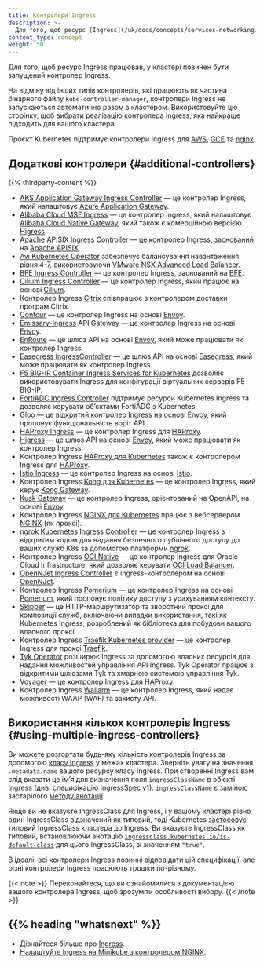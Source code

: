 ```yaml
---
title: Контролери Ingress
description: >-
  Для того, щоб ресурс [Ingress](/uk/docs/concepts/services-networking/ingress/) працював у вашому кластері, повинен бути запущений _контролер Ingress_. Вам потрібно вибрати принаймні один контролер Ingress та переконатися, що він налаштований у вашому кластері. На цій сторінці перелічені поширені контролери Ingress, які ви можете встановити.
content_type: concept
weight: 50
---
```


<!-- overview -->

Для того, щоб ресурс Ingress працював, у кластері повинен бути запущений контролер Ingress.

На відміну від інших типів контролерів, які працюють як частина бінарного файлу `kube-controller-manager`, контролери Ingress не запускаються автоматично разом з кластером. Використовуйте цю сторінку, щоб вибрати реалізацію контролера Ingress, яка найкраще підходить для вашого кластера.

Проєкт Kubernetes підтримує контролери Ingress для [AWS](https://github.com/kubernetes-sigs/aws-load-balancer-controller#readme), [GCE](https://git.k8s.io/ingress-gce/README.md#readme) та [nginx](https://git.k8s.io/ingress-nginx/README.md#readme).

<!-- body -->

## Додаткові контролери {#additional-controllers}

{{% thirdparty-content %}}

* [AKS Application Gateway Ingress Controller](https://docs.microsoft.com/azure/application-gateway/tutorial-ingress-controller-add-on-existing?toc=https%3A%2F%2Fdocs.microsoft.com%2Fen-us%2Fazure%2Faks%2Ftoc.json&bc=https%3A%2F%2Fdocs.microsoft.com%2Fen-us%2Fazure%2Fbread%2Ftoc.json) — це контролер Ingress, який налаштовує [Azure Application Gateway](https://docs.microsoft.com/azure/application-gateway/overview).
* [Alibaba Cloud MSE Ingress](https://www.alibabacloud.com/help/en/mse/user-guide/overview-of-mse-ingress-gateways) — це контролер Ingress, який налаштовує [Alibaba Cloud Native Gateway](https://www.alibabacloud.com/help/en/mse/product-overview/cloud-native-gateway-overview?spm=a2c63.p38356.0.0.20563003HJK9is), який також є комерційною версією [Higress](https://github.com/alibaba/higress).
* [Apache APISIX Ingress Controller](https://github.com/apache/apisix-ingress-controller) — це контролер Ingress, заснований на [Apache APISIX](https://github.com/apache/apisix).
* [Avi Kubernetes Operator](https://github.com/vmware/load-balancer-and-ingress-services-for-kubernetes) забезпечує балансування навантаження рівня 4-7, використовуючи [VMware NSX Advanced Load Balancer](https://avinetworks.com/).
* [BFE Ingress Controller](https://github.com/bfenetworks/ingress-bfe) — це контролер Ingress, заснований на [BFE](https://www.bfe-networks.net).
* [Cilium Ingress Controller](https://docs.cilium.io/en/stable/network/servicemesh/ingress/) — це контролер Ingress, який працює на основі [Cilium](https://cilium.io/).
* Контролер Ingress [Citrix](https://github.com/citrix/citrix-k8s-ingress-controller#readme) співпрацює з контролером доставки програм Citrix.
* [Contour](https://projectcontour.io/) — це контролер Ingress на основі [Envoy](https://www.envoyproxy.io/).
* [Emissary-Ingress](https://www.getambassador.io/products/api-gateway) API Gateway — це контролер Ingress на основі [Envoy](https://www.envoyproxy.io).
* [EnRoute](https://getenroute.io/) — це шлюз API на основі [Envoy](https://www.envoyproxy.io), який може працювати як контролер Ingress.
* [Easegress IngressController](https://megaease.com/docs/easegress/04.cloud-native/4.1.kubernetes-ingress-controller/) — це шлюз API на основі [Easegress](https://megaease.com/easegress/), який може працювати як контролер Ingress.
* [F5 BIG-IP Container Ingress Services for Kubernetes](https://clouddocs.f5.com/containers/latest/userguide/kubernetes/) дозволяє використовувати Ingress для конфігурації віртуальних серверів F5 BIG-IP.
* [FortiADC Ingress Controller](https://docs.fortinet.com/document/fortiadc/7.0.0/fortiadc-ingress-controller/742835/fortiadc-ingress-controller-overview) підтримує ресурси Kubernetes Ingress та дозволяє керувати обʼєктами FortiADC з Kubernetes
* [Gloo](https://gloo.solo.io) — це відкритий контролер Ingress на основі [Envoy](https://www.envoyproxy.io), який пропонує функціональність воріт API.
* [HAProxy Ingress](https://haproxy-ingress.github.io/) — це контролер Ingress для
  [HAProxy](https://www.haproxy.org/#desc).
* [Higress](https://github.com/alibaba/higress) — це шлюз API на основі [Envoy](https://www.envoyproxy.io), який може працювати як контролер Ingress.
* Контролер Ingress [HAProxy для Kubernetes](https://github.com/haproxytech/kubernetes-ingress#readme) також є контролером Ingress для [HAProxy](https://www.haproxy.org/#desc).
* [Istio Ingress](https://istio.io/latest/docs/tasks/traffic-management/ingress/kubernetes-ingress/) — це контролер Ingress на основі [Istio](https://istio.io/).
* Контролер Ingress [Kong для Kubernetes](https://github.com/Kong/kubernetes-ingress-controller#readme) — це контролер Ingress, який керує [Kong Gateway](https://konghq.com/kong/).
* [Kusk Gateway](https://kusk.kubeshop.io/) — це контролер Ingress, орієнтований на OpenAPI, на основі [Envoy](https://www.envoyproxy.io).
* Контролер Ingress [NGINX для Kubernetes](https://www.nginx.com/products/nginx-ingress-controller/) працює з вебсервером [NGINX](https://www.nginx.com/resources/glossary/nginx/) (як проксі).
* [ngrok Kubernetes Ingress Controller](https://github.com/ngrok/kubernetes-ingress-controller) — це контролер Ingress з відкритим кодом для надання безпечного публічного доступу до ваших служб K8s за допомогою платформи [ngrok](https://ngrok.com).
* Контролер Ingress [OCI Native](https://github.com/oracle/oci-native-ingress-controller#readme) — це контролер Ingress для Oracle Cloud Infrastructure, який дозволяє керувати [OCI Load Balancer](https://docs.oracle.com/en-us/iaas/Content/Balance/home.htm).
* [OpenNJet Ingress Controller](https://gitee.com/njet-rd/open-njet-kic) є ingress-контролером на основі [OpenNJet](https://njet.org.cn/).
* Контролер Ingress [Pomerium](https://www.pomerium.com/docs/k8s/ingress.html) — це контролер Ingress на основі [Pomerium](https://pomerium.com/), який пропонує політику доступу з урахуванням контексту.
* [Skipper](https://opensource.zalando.com/skipper/kubernetes/ingress-controller/) — це HTTP-маршрутизатор та зворотний проксі для композиції служб, включаючи випадки використання, такі як Kubernetes Ingress, розроблений як бібліотека для побудови вашого власного проксі.
* Контролер Ingress [Traefik Kubernetes provider](https://doc.traefik.io/traefik/providers/kubernetes-ingress/) — це контролер Ingress для проксі [Traefik](https://traefik.io/traefik/).
* [Tyk Operator](https://github.com/TykTechnologies/tyk-operator) розширює Ingress за допомогою власних ресурсів для надання можливостей управління API Ingress. Tyk Operator працює з відкритими шлюзами Tyk та хмарною системою управління Tyk.
* [Voyager](https://voyagermesh.com) — це контролер Ingress для
  [HAProxy](https://www.haproxy.org/#desc).
* Контролер Ingress [Wallarm](https://www.wallarm.com/solutions/waf-for-kubernetes) — це контролер Ingress, який надає можливості WAAP (WAF) та захисту API.

## Використання кількох контролерів Ingress {#using-multiple-ingress-controllers}

Ви можете розгортати будь-яку кількість контролерів Ingress за допомогою [класу Ingress](/uk/docs/concepts/services-networking/ingress/#ingress-class) у межах кластера. Зверніть увагу на значення `.metadata.name` вашого ресурсу класу Ingress. При створенні Ingress вам слід вказати це імʼя для визначення поля `ingressClassName` в обʼєкті Ingress (див. [специфікацію IngressSpec v1](/uk/docs/reference/kubernetes-api/service-resources/ingress-v1/#IngressSpec)). `ingressClassName` є заміною застарілого [методу анотації](/uk/docs/concepts/services-networking/ingress/#deprecated-annotation).

Якщо ви не вказуєте IngressClass для Ingress, і у вашому кластері рівно один IngressClass відзначений як типовий, тоді Kubernetes [застосовує](/uk/docs/concepts/services-networking/ingress/#default-ingress-class) типовий IngressClass кластера до Ingress. Ви вказуєте IngressClass як типовий, встановлюючи анотацію [`ingressclass.kubernetes.io/is-default-class`](/uk/docs/reference/labels-annotations-taints/#ingressclass-kubernetes-io-is-default-class) для цього IngressClass, зі значенням `"true"`.

В ідеалі, всі контролери Ingress повинні відповідати цій специфікації, але різні контролери Ingress працюють трошки по-різному.

{{< note >}}
Переконайтеся, що ви ознайомилися з документацією вашого контролера Ingress, щоб зрозуміти особливості вибору.
{{< /note >}}

## {{% heading "whatsnext" %}}

* Дізнайтеся більше про [Ingress](/uk/docs/concepts/services-networking/ingress/).
* [Налаштуйте Ingress на Minikube з контролером NGINX](/uk/docs/tasks/access-application-cluster/ingress-minikube).
